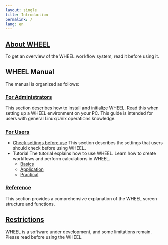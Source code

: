 ```yaml
---
layout: single
title: Introduction
permalink: /
lang: en
---
```


## [About WHEEL](about/)
To get an overview of the WHEEL workflow system, read it before using it.

## WHEEL Manual
The manual is organized as follows:

### [For Administrators](how_to_boot/)
This section describes how to install and initialize WHEEL. Read this when setting up a WHEEL environment on your PC. This guide is intended for users with general Linux/Unix operations knowledge.

### [For Users](tutorial/)
* [Check settings before use](preparation_for_use/)
This section describes the settings that users should check before using WHEEL.
* Tutorial
The tutorial explains how to use WHEEL.
Learn how to create workflows and perform calculations in WHEEL.
  * [Basics](tutorial/1_basic_tutorial/)
  * [Application](tutorial/2_advanced_tutorial/)
  * [Practical](tutorial/3_application_tutorial/)

### [Reference](reference/)
This section provides a comprehensive explanation of the WHEEL screen structure and functions.

## [Restrictions](attention/)
WHEEL is a software under development, and some limitations remain.
Please read before using the WHEEL.